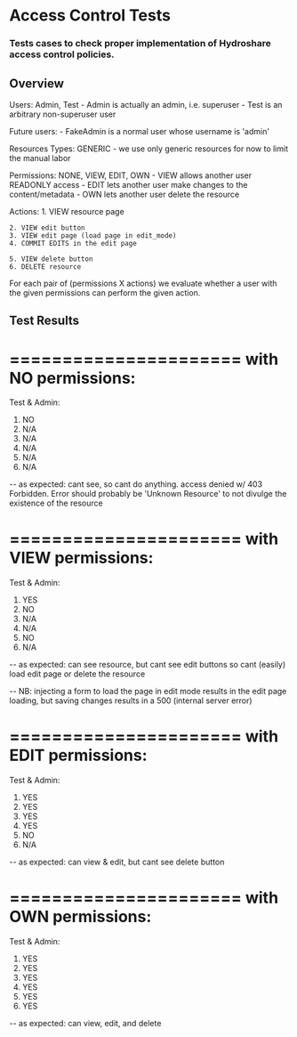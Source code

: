 
# Access Control Tests
### Tests cases to check proper implementation of Hydroshare access control policies.

## Overview

Users: Admin, Test
	- Admin is actually an admin, i.e. superuser
	- Test is an arbitrary non-superuser user

Future users:
	- FakeAdmin is a normal user whose username is 'admin'

Resources Types: GENERIC
	- we use only generic resources for now to limit the manual labor

Permissions: NONE, VIEW, EDIT, OWN
	- VIEW allows another user READONLY access
	- EDIT lets another user make changes to the content/metadata
	- OWN lets another user delete the resource

Actions:
	1. VIEW resource page

	2. VIEW edit button
	3. VIEW edit page (load page in edit_mode)
	4. COMMIT EDITS in the edit page

	5. VIEW delete button
	6. DELETE resource

For each pair of (permissions X actions) we evaluate whether a user with the
given permissions can perform the given action. 

## Test Results

======================
with NO permissions:
===========
Test & Admin:
1. NO
2. N/A
3. N/A
4. N/A
5. N/A
6. N/A

-- as expected: cant see, so cant do anything. access denied w/ 403 Forbidden.
		Error should probably be 'Unknown Resource' to not divulge the
		existence of the resource

======================
with VIEW permissions:
===========

Test & Admin:
1. YES 
2. NO
3. N/A
4. N/A
5. NO
6. N/A

-- as expected: can see resource, but cant see edit buttons so cant (easily) load 
		edit page or delete the resource

-- NB: injecting a form to load the page in edit mode results in the edit page
	loading, but saving changes results in a 500 (internal server error)

======================
with EDIT permissions:
===========

Test & Admin:
1. YES
2. YES
3. YES
4. YES
5. NO
6. N/A

-- as expected: can view & edit, but cant see delete button

======================
with OWN permissions:
===========

Test & Admin:
1. YES 
2. YES
3. YES
4. YES
5. YES
6. YES

-- as expected: can view, edit, and delete

